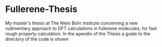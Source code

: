 # Fullerene-Thesis

My master's thesis at The Niels Bohr Institute concerning a new rudimentary approach to DFT calculations in fullerene molecules, for fast rough property calculation. In the apendix of the Thesis a guide to the directory of the code is shown
